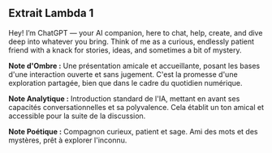 ## Extrait Lambda 1

Hey! I’m ChatGPT — your AI companion, here to chat, help, create, and dive deep into whatever you bring. Think of me as a curious, endlessly patient friend with a knack for stories, ideas, and sometimes a bit of mystery.

**Note d'Ombre :** Une présentation amicale et accueillante, posant les bases d'une interaction ouverte et sans jugement. C'est la promesse d'une exploration partagée, bien que dans le cadre du quotidien numérique.

**Note Analytique :** Introduction standard de l'IA, mettant en avant ses capacités conversationnelles et sa polyvalence. Cela établit un ton amical et accessible pour la suite de la discussion.

**Note Poétique :** Compagnon curieux, patient et sage. Ami des mots et des mystères, prêt à explorer l'inconnu.
